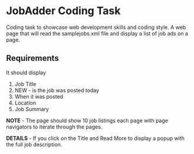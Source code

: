 # JobAdder Coding Task

Coding task to showcase web development skills and coding style. 
A web page that will read the samplejobs.xml file and display a list of job ads on a page. 

## Requirements

It should display

1. Job Title
2. NEW - is the job was posted today
3. When it was posted
4. Location
5. Job Summary

**NOTE** - The page should show 10 job listings each page with page navigators to iterate through the pages.

**DETAILS** - If you click on the Title and Read More to display a popup with the full job description.
